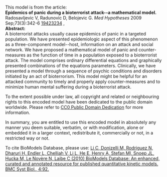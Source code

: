 

This model is from the article:  
**Epidemics of panic during a bioterrorist attack--a mathematical model.**   
Radosavljevic V, Radunovic D, Belojevic G. _Med Hypotheses_ 2009
Sep;73(3):342-6 [19423234](http://www.ncbi.nlm.nih.gov/pubmed/19423234) ,  
**Abstract:**   
A bioterrorist attacks usually cause epidemics of panic in a targeted
population. We have presented epidemiologic aspect of this phenomenon as a
three-component model--host, information on an attack and social network. We
have proposed a mathematical model of panic and counter-measures as the
function of time in a population exposed to a bioterrorist attack. The model
comprises ordinary differential equations and graphically presented
combinations of the equations parameters. Clinically, we have presented a
model through a sequence of psychic conditions and disorders initiated by an
act of bioterrorism. This model might be helpful for an attacked community to
timely and properly apply counter-measures and to minimize human mental
suffering during a bioterrorist attack.

To the extent possible under law, all copyright and related or neighbouring
rights to this encoded model have been dedicated to the public domain
worldwide. Please refer to [CC0 Public Domain
Dedication](http://creativecommons.org/publicdomain/zero/1.0/) for more
information.

In summary, you are entitled to use this encoded model in absolutely any
manner you deem suitable, verbatim, or with modification, alone or embedded it
in a larger context, redistribute it, commercially or not, in a restricted way
or not.

To cite BioModels Database, please use: [Li C, Donizelli M, Rodriguez N,
Dharuri H, Endler L, Chelliah V, Li L, He E, Henry A, Stefan MI, Snoep JL,
Hucka M, Le Novère N, Laibe C (2010) BioModels Database: An enhanced, curated
and annotated resource for published quantitative kinetic models. BMC Syst
Biol., 4:92.](http://www.ncbi.nlm.nih.gov/pubmed/20587024)

